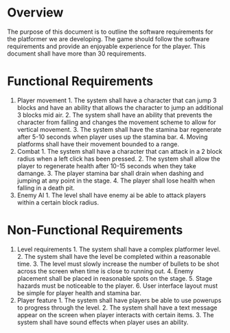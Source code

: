 # Overview

The purpose of this document is to outline the software requirements for the platformer we are developing. The game should follow the software requirements and provide an enjoyable experience for the player. This document shall have more than 30 requirements.  

# Functional Requirements
1. Player movement
	1\. The system shall have a character that can jump 3 blocks and have an ability that allows the character to jump an additional 3 blocks mid air.
	2\. The system shall have an ability that prevents the character from falling and changes the movement scheme to allow for vertical movement.
	3\. The system shall have the stamina bar regenerate after 5-10 seconds when player uses up the stamina bar.
	4\. Moving platforms shall have their movement bounded to a range.
2. Combat
	1\. The system shall have a character that can attack in a 2 block radius when a left click has been pressed.
	2\. The system shall allow the player to regenerate health after 10-15 seconds when they take damange. 
	3\. The player stamina bar shall drain when dashing and jumping at any point in the stage.
	4\. The player shall lose health when falling in a death pit.
3. Enemy AI
	1\. The level shall have enemy ai be able to attack players within a certain block radius. 
# Non-Functional Requirements
1. Level requirements
	1\. The system shall have a complex platformer level.
	2\. The system shall have the level be completed within a reasonable time.
	3\. The level must slowly increase the number of bullets to be shot across the screen when time is close to running out.
	4\. Enemy placement shall be placed in reasonable spots on the stage.
	5\. Stage hazards must be noticeable to the player.
	6\. User interface layout must be simple for player health and stamina bar.
2. Player feature
	1\. The system shall have players be able to use powerups to progress through the level. 
	2\. The system shall have a text message appear on the screen when player interacts with certain items.
	3\. The system shall have sound effects when player uses an ability.
